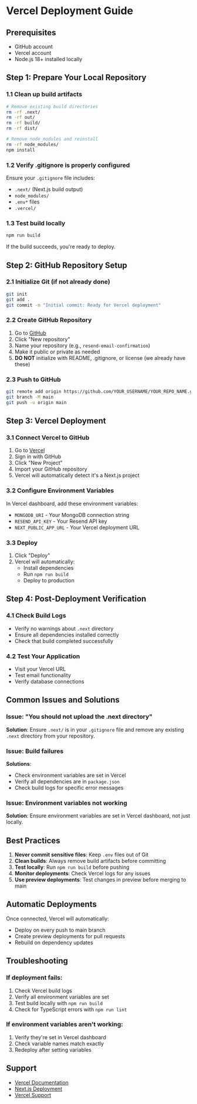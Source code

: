 # Vercel Deployment Guide

## Prerequisites
- GitHub account
- Vercel account
- Node.js 18+ installed locally

## Step 1: Prepare Your Local Repository

### 1.1 Clean up build artifacts
```bash
# Remove existing build directories
rm -rf .next/
rm -rf out/
rm -rf build/
rm -rf dist/

# Remove node_modules and reinstall
rm -rf node_modules/
npm install
```

### 1.2 Verify .gitignore is properly configured
Ensure your `.gitignore` file includes:
- `.next/` (Next.js build output)
- `node_modules/`
- `.env*` files
- `.vercel/`

### 1.3 Test build locally
```bash
npm run build
```
If the build succeeds, you're ready to deploy.

## Step 2: GitHub Repository Setup

### 2.1 Initialize Git (if not already done)
```bash
git init
git add .
git commit -m "Initial commit: Ready for Vercel deployment"
```

### 2.2 Create GitHub Repository
1. Go to [GitHub](https://github.com)
2. Click "New repository"
3. Name your repository (e.g., `resend-email-confirmation`)
4. Make it public or private as needed
5. **DO NOT** initialize with README, .gitignore, or license (we already have these)

### 2.3 Push to GitHub
```bash
git remote add origin https://github.com/YOUR_USERNAME/YOUR_REPO_NAME.git
git branch -M main
git push -u origin main
```

## Step 3: Vercel Deployment

### 3.1 Connect Vercel to GitHub
1. Go to [Vercel](https://vercel.com)
2. Sign in with GitHub
3. Click "New Project"
4. Import your GitHub repository
5. Vercel will automatically detect it's a Next.js project

### 3.2 Configure Environment Variables
In Vercel dashboard, add these environment variables:
- `MONGODB_URI` - Your MongoDB connection string
- `RESEND_API_KEY` - Your Resend API key
- `NEXT_PUBLIC_APP_URL` - Your Vercel deployment URL

### 3.3 Deploy
1. Click "Deploy"
2. Vercel will automatically:
   - Install dependencies
   - Run `npm run build`
   - Deploy to production

## Step 4: Post-Deployment Verification

### 4.1 Check Build Logs
- Verify no warnings about `.next` directory
- Ensure all dependencies installed correctly
- Check that build completed successfully

### 4.2 Test Your Application
- Visit your Vercel URL
- Test email functionality
- Verify database connections

## Common Issues and Solutions

### Issue: "You should not upload the .next directory"
**Solution**: Ensure `.next/` is in your `.gitignore` file and remove any existing `.next` directory from your repository.

### Issue: Build failures
**Solutions**:
- Check environment variables are set in Vercel
- Verify all dependencies are in `package.json`
- Check build logs for specific error messages

### Issue: Environment variables not working
**Solution**: Ensure environment variables are set in Vercel dashboard, not just locally.

## Best Practices

1. **Never commit sensitive files**: Keep `.env` files out of Git
2. **Clean builds**: Always remove build artifacts before committing
3. **Test locally**: Run `npm run build` before pushing
4. **Monitor deployments**: Check Vercel logs for any issues
5. **Use preview deployments**: Test changes in preview before merging to main

## Automatic Deployments

Once connected, Vercel will automatically:
- Deploy on every push to main branch
- Create preview deployments for pull requests
- Rebuild on dependency updates

## Troubleshooting

### If deployment fails:
1. Check Vercel build logs
2. Verify all environment variables are set
3. Test build locally with `npm run build`
4. Check for TypeScript errors with `npm run lint`

### If environment variables aren't working:
1. Verify they're set in Vercel dashboard
2. Check variable names match exactly
3. Redeploy after setting variables

## Support

- [Vercel Documentation](https://vercel.com/docs)
- [Next.js Deployment](https://nextjs.org/docs/deployment)
- [Vercel Support](https://vercel.com/support)
